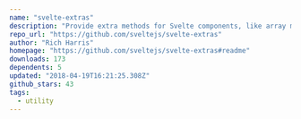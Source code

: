 ```yaml
---
name: "svelte-extras"
description: "Provide extra methods for Svelte components, like array manipulation."
repo_url: "https://github.com/sveltejs/svelte-extras"
author: "Rich Harris"
homepage: "https://github.com/sveltejs/svelte-extras#readme"
downloads: 173
dependents: 5
updated: "2018-04-19T16:21:25.308Z"
github_stars: 43
tags: 
  - utility
---
```

